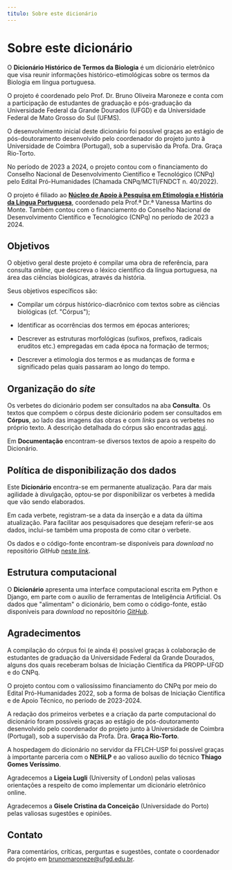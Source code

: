 ```yaml
---
titulo: Sobre este dicionário
---
```

# Sobre este dicionário

O **Dicionário Histórico de Termos da Biologia** é um dicionário eletrônico que visa reunir informações histórico-etimológicas sobre os termos da Biologia em língua portuguesa.

O projeto é coordenado pelo Prof. Dr. Bruno Oliveira Maroneze e conta com a participação de estudantes de graduação e pós-graduação da Universidade Federal da Grande Dourados (UFGD) e da Universidade Federal de Mato Grosso do Sul (UFMS).

O desenvolvimento inicial deste dicionário foi possível graças ao estágio de pós-doutoramento desenvolvido pelo coordenador do projeto junto à Universidade de Coimbra (Portugal), sob a supervisão da Profa. Dra. Graça Rio-Torto.

No período de 2023 a 2024, o projeto contou com o financiamento do Conselho Nacional de Desenvolvimento Científico e Tecnológico (CNPq) pelo Edital Pró-Humanidades (Chamada CNPq/MCTI/FNDCT n. 40/2022).

O projeto é filiado ao [**Núcleo de Apoio à Pesquisa em Etimologia e História da Língua Portuguesa**](https://nehilp.prp.usp.br/), coordenado pela Prof.ª Dr.ª Vanessa Martins do Monte. Também contou com o financiamento do Conselho Nacional de Desenvolvimento Científico e Tecnológico (CNPq) no período de 2023 a 2024.

## Objetivos
O objetivo geral deste projeto é compilar uma obra de referência, para consulta *online*, que descreva o léxico científico da língua portuguesa, na área das ciências biológicas, através da história.

Seus objetivos específicos são:

- Compilar um córpus histórico-diacrônico com textos sobre as ciências biológicas (cf. "Córpus");

- Identificar as ocorrências dos termos em épocas anteriores;

- Descrever as estruturas morfológicas (sufixos, prefixos, radicais eruditos etc.) empregadas em cada época na formação de termos;

- Descrever a etimologia dos termos e as mudanças de forma e significado pelas quais passaram ao longo do tempo.

## Organização do *site*
Os verbetes do dicionário podem ser consultados na aba **Consulta**. Os textos que compõem o córpus deste dicionário podem ser consultados em **Córpus**, ao lado das imagens das obras e com *links* para os verbetes no próprio texto. A descrição detalhada do córpus são encontradas [aqui](../corpus/).

Em **Documentação** encontram-se diversos textos de apoio a respeito do Dicionário.

## Política de disponibilização dos dados
Este **Dicionário** encontra-se em permanente atualização. Para dar mais agilidade à divulgação, optou-se por disponibilizar os verbetes à medida que vão sendo elaborados.

Em cada verbete, registram-se a data da inserção e a data da última atualização. Para facilitar aos pesquisadores que desejam referir-se aos dados, inclui-se também uma proposta de como citar o verbete.

Os dados e o código-fonte encontram-se disponíveis para *download* no repositório *GitHub* [neste *link*](https://github.com/brunomaroneze/dicbio).

## Estrutura computacional
O **Dicionário** apresenta uma interface computacional escrita em Python e Django, em parte com o auxílio de ferramentas de Inteligência Artificial. Os dados que "alimentam" o dicionário, bem como o código-fonte, estão disponíveis para *download* no repositório [*GitHub*](https://github.com/brunomaroneze/dicbio).

## Agradecimentos
A compilação do córpus foi (e ainda é) possível graças à colaboração de estudantes de graduação da Universidade Federal da Grande Dourados, alguns dos quais receberam bolsas de Iniciação Científica da PROPP-UFGD e do CNPq.

O projeto contou com o valiosíssimo financiamento do CNPq por meio do Edital Pró-Humanidades 2022, sob a forma de bolsas de Iniciação Científica e de Apoio Técnico, no período de 2023-2024.

A redação dos primeiros verbetes e a criação da parte computacional do dicionário foram possíveis graças ao estágio de pós-doutoramento desenvolvido pelo coordenador do projeto junto à Universidade de Coimbra (Portugal), sob a supervisão da Profa. Dra. **Graça Rio-Torto**.

A hospedagem do dicionário no servidor da FFLCH-USP foi possível graças à importante parceria com o **NEHiLP** e ao valioso auxílio do técnico **Thiago Gomes Veríssimo**.

Agradecemos a **Ligeia Lugli** (University of London) pelas valiosas orientações a respeito de como implementar um dicionário eletrônico online.

Agradecemos a **Gisele Cristina da Conceição** (Universidade do Porto) pelas valiosas sugestões e opiniões.


## Contato
Para comentários, críticas, perguntas e sugestões, contate o coordenador do projeto em [brunomaroneze@ufgd.edu.br](brunomaroneze@ufgd.edu.br).
